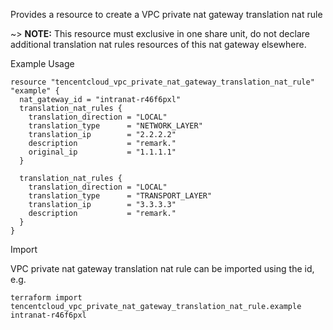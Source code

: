 Provides a resource to create a VPC private nat gateway translation nat rule

~> **NOTE:** This resource must exclusive in one share unit, do not declare additional translation nat rules resources of this nat gateway elsewhere.

Example Usage

```hcl
resource "tencentcloud_vpc_private_nat_gateway_translation_nat_rule" "example" {
  nat_gateway_id = "intranat-r46f6pxl"
  translation_nat_rules {
    translation_direction = "LOCAL"
    translation_type      = "NETWORK_LAYER"
    translation_ip        = "2.2.2.2"
    description           = "remark."
    original_ip           = "1.1.1.1"
  }

  translation_nat_rules {
    translation_direction = "LOCAL"
    translation_type      = "TRANSPORT_LAYER"
    translation_ip        = "3.3.3.3"
    description           = "remark."
  }
}
```

Import

VPC private nat gateway translation nat rule can be imported using the id, e.g.

```
terraform import tencentcloud_vpc_private_nat_gateway_translation_nat_rule.example intranat-r46f6pxl
```
